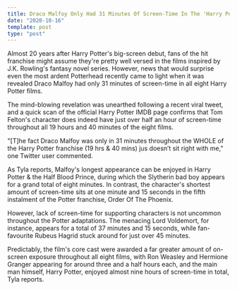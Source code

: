 ```yaml
---
title: Draco Malfoy Only Had 31 Minutes Of Screen-Time In The 'Harry Potter' Films
date: "2020-10-16"
template: post
type: "post"
---
```


Almost 20 years after Harry Potter's big-screen debut, fans of the hit franchise might assume they're pretty well versed in the films inspired by J.K. Rowling's fantasy novel series. However, news that would surprise even the most ardent Potterhead recently came to light when it was revealed Draco Malfoy had only 31 minutes of screen-time in all eight Harry Potter films.

The mind-blowing revelation was unearthed following a recent viral tweet, and a quick scan of the official Harry Potter IMDB page confirms that Tom Felton's character does indeed have just over half an hour of screen-time throughout all 19 hours and 40 minutes of the eight films.

"[T]he fact Draco Malfoy was only in 31 minutes throughout the WHOLE of the Harry Potter franchise (19 hrs & 40 mins) jus doesn’t sit right with me," one Twitter user commented.

As Tyla reports, Malfoy's longest appearance can be enjoyed in Harry Potter & the Half Blood Prince, during which the Slytherin bad boy appears for a grand total of eight minutes. In contrast, the character's shortest amount of screen-time sits at one minute and 15 seconds in the fifth instalment of the Potter franchise, Order Of The Phoenix.

However, lack of screen-time for supporting characters is not uncommon throughout the Potter adaptations. The menacing Lord Voldemort, for instance, appears for a total of 37 minutes and 15 seconds, while fan-favourite Rubeus Hagrid stuck around for just over 45 minutes.

Predictably, the film's core cast were awarded a far greater amount of on-screen exposure throughout all eight films, with Ron Weasley and Hermione Granger appearing for around three and a half hours each, and the main man himself, Harry Potter, enjoyed almost nine hours of screen-time in total, Tyla reports.
